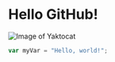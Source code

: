 # Hello GitHub!

![Image of Yaktocat](https://octodex.github.com/images/yaktocat.png)

``` javascript
var myVar = "Hello, world!";
```
